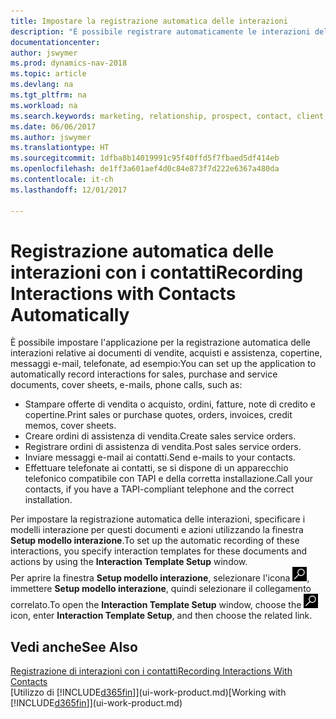 ```yaml
---
title: Impostare la registrazione automatica delle interazioni
description: "È possibile registrare automaticamente le interazioni del client o clienti, ad esempio, per le vendite, acquisti e documenti di assistenza o telefonate."
documentationcenter: 
author: jswymer
ms.prod: dynamics-nav-2018
ms.topic: article
ms.devlang: na
ms.tgt_pltfrm: na
ms.workload: na
ms.search.keywords: marketing, relationship, prospect, contact, client, customer
ms.date: 06/06/2017
ms.author: jswymer
ms.translationtype: HT
ms.sourcegitcommit: 1dfba8b14019991c95f40ffd5f7fbaed5df414eb
ms.openlocfilehash: de1ff3a601aef4d0c84e873f7d222e6367a480da
ms.contentlocale: it-ch
ms.lasthandoff: 12/01/2017

---
```

# <a name="recording-interactions-with-contacts-automatically"></a><span data-ttu-id="b2c98-103">Registrazione automatica delle interazioni con i contatti</span><span class="sxs-lookup"><span data-stu-id="b2c98-103">Recording Interactions with Contacts Automatically</span></span>
<span data-ttu-id="b2c98-104">È possibile impostare l'applicazione per la registrazione automatica delle interazioni relative ai documenti di vendite, acquisti e assistenza, copertine, messaggi e-mail, telefonate, ad esempio:</span><span class="sxs-lookup"><span data-stu-id="b2c98-104">You can set up the application to automatically record interactions for sales, purchase and service documents, cover sheets, e-mails, phone calls, such as:</span></span>

* <span data-ttu-id="b2c98-105">Stampare offerte di vendita o acquisto, ordini, fatture, note di credito e copertine.</span><span class="sxs-lookup"><span data-stu-id="b2c98-105">Print sales or purchase quotes, orders, invoices, credit memos, cover sheets.</span></span>
* <span data-ttu-id="b2c98-106">Creare ordini di assistenza di vendita.</span><span class="sxs-lookup"><span data-stu-id="b2c98-106">Create sales service orders.</span></span>
* <span data-ttu-id="b2c98-107">Registrare ordini di assistenza di vendita.</span><span class="sxs-lookup"><span data-stu-id="b2c98-107">Post sales service orders.</span></span>
* <span data-ttu-id="b2c98-108">Inviare messaggi e-mail ai contatti.</span><span class="sxs-lookup"><span data-stu-id="b2c98-108">Send e-mails to your contacts.</span></span>
* <span data-ttu-id="b2c98-109">Effettuare telefonate ai contatti, se si dispone di un apparecchio telefonico compatibile con TAPI e della corretta installazione.</span><span class="sxs-lookup"><span data-stu-id="b2c98-109">Call your contacts, if you have a TAPI-compliant telephone and the correct installation.</span></span>

<span data-ttu-id="b2c98-110">Per impostare la registrazione automatica delle interazioni, specificare i modelli interazione per questi documenti e azioni utilizzando la finestra **Setup modello interazione**.</span><span class="sxs-lookup"><span data-stu-id="b2c98-110">To set up the automatic recording of these interactions, you specify interaction templates for these documents and actions by using the **Interaction Template Setup** window.</span></span>  
<span data-ttu-id="b2c98-111">Per aprire la finestra **Setup modello interazione**, selezionare l'icona ![Cerca pagina o report](media/ui-search/search_small.png "icona Cerca pagina o report"), immettere **Setup modello interazione**, quindi selezionare il collegamento correlato.</span><span class="sxs-lookup"><span data-stu-id="b2c98-111">To open the **Interaction Template Setup** window, choose the ![Search for Page or Report](media/ui-search/search_small.png "Search for Page or Report icon") icon, enter **Interaction Template Setup**, and then choose the related link.</span></span>

## <a name="see-also"></a><span data-ttu-id="b2c98-112">Vedi anche</span><span class="sxs-lookup"><span data-stu-id="b2c98-112">See Also</span></span>
[<span data-ttu-id="b2c98-113">Registrazione di interazioni con i contatti</span><span class="sxs-lookup"><span data-stu-id="b2c98-113">Recording Interactions With Contacts</span></span>](marketing-interactions.md)  
<span data-ttu-id="b2c98-114">[Utilizzo di [!INCLUDE[d365fin](includes/d365fin_md.md)]](ui-work-product.md)</span><span class="sxs-lookup"><span data-stu-id="b2c98-114">[Working with [!INCLUDE[d365fin](includes/d365fin_md.md)]](ui-work-product.md)</span></span>  

